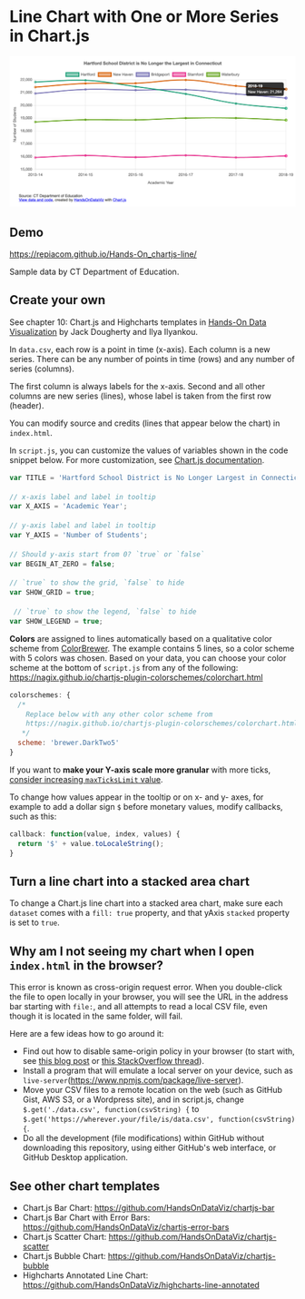 # Line Chart with One or More Series in Chart.js

![Line chart with any number of series](./line.png)

## Demo 
https://repiacom.github.io/Hands-On_chartjs-line/

Sample data by CT Department of Education.

## Create your own
See chapter 10: Chart.js and Highcharts templates in [Hands-On Data Visualization](https://handsondataviz.org) by Jack Dougherty and Ilya Ilyankou.

In `data.csv`, each row is a point in time (x-axis). Each column is a new series.
There can be any number of points in time (rows) and any number of series (columns).

The first column is always labels for the x-axis. Second and all other
columns are new series (lines), whose label is taken from the first row (header).

You can modify source and credits (lines that appear below the chart) in `index.html`.

In `script.js`, you can customize the values of variables shown in the code snippet below. For more customization, see [Chart.js documentation](https://www.chartjs.org/docs/latest/).

```javascript
var TITLE = 'Hartford School District is No Longer Largest in Connecticut';

// x-axis label and label in tooltip
var X_AXIS = 'Academic Year';

// y-axis label and label in tooltip
var Y_AXIS = 'Number of Students'; 

// Should y-axis start from 0? `true` or `false`
var BEGIN_AT_ZERO = false;

// `true` to show the grid, `false` to hide
var SHOW_GRID = true;

 // `true` to show the legend, `false` to hide
var SHOW_LEGEND = true;
```

**Colors** are assigned to lines automatically based on a qualitative color scheme
from [ColorBrewer](https://colorbrewer2.org/). The example contains 5 lines,
so a color scheme with 5 colors was chosen. Based on your data, you can choose your color
scheme at the bottom of `script.js` from any of the following:
https://nagix.github.io/chartjs-plugin-colorschemes/colorchart.html

```javascript
colorschemes: {
  /*
    Replace below with any other color scheme from
    https://nagix.github.io/chartjs-plugin-colorschemes/colorchart.html
   */
  scheme: 'brewer.DarkTwo5'
}
```

If you want to **make your Y-axis scale more granular** with more ticks, [consider increasing
`maxTicksLimit` value](https://github.com/HandsOnDataViz/chartjs-line/blob/master/script.js#L78).

To change how values appear in the tooltip or on x- and y- axes, for example to add a dollar sign `$`
before monetary values, modify callbacks, such as this:

```javascript
callback: function(value, index, values) {
  return '$' + value.toLocaleString();
}
```

## Turn a line chart into a stacked area chart

To change a Chart.js line chart into a stacked area chart, make sure each `dataset` comes with a `fill: true` property, and that yAxis `stacked` property is set to `true`.

## Why am I not seeing my chart when I open `index.html` in the browser?
This error is known as cross-origin request error. When you double-click the file to open locally in your browser, you will see the URL in the address bar starting with `file:`, and all attempts to read a local CSV file, even though it is located in the same folder, will fail.

Here are a few ideas how to go around it:
* Find out how to disable same-origin policy in your browser (to start with, see [this blog post](https://alfilatov.com/posts/run-chrome-without-cors/) or [this StackOverflow thread](https://stackoverflow.com/questions/3102819/disable-same-origin-policy-in-chrome)).
* Install a program that will emulate a local server on your device, such as `live-server`(https://www.npmjs.com/package/live-server).
* Move your CSV files to a remote location on the web (such as GitHub Gist, AWS S3, or a Wordpress site), and in script.js, change `$.get('./data.csv', function(csvString) {` to `$.get('https://wherever.your/file/is/data.csv', function(csvString) {`.
* Do all the development (file modifications) within GitHub without downloading this repository, using either GitHub's web interface, or GitHub Desktop application.

## See other chart templates
* Chart.js Bar Chart: https://github.com/HandsOnDataViz/chartjs-bar
* Chart.js Bar Chart with Error Bars: https://github.com/HandsOnDataViz/chartjs-error-bars
* Chart.js Scatter Chart: https://github.com/HandsOnDataViz/chartjs-scatter
* Chart.js Bubble Chart: https://github.com/HandsOnDataViz/chartjs-bubble
* Highcharts Annotated Line Chart: https://github.com/HandsOnDataViz/highcharts-line-annotated
